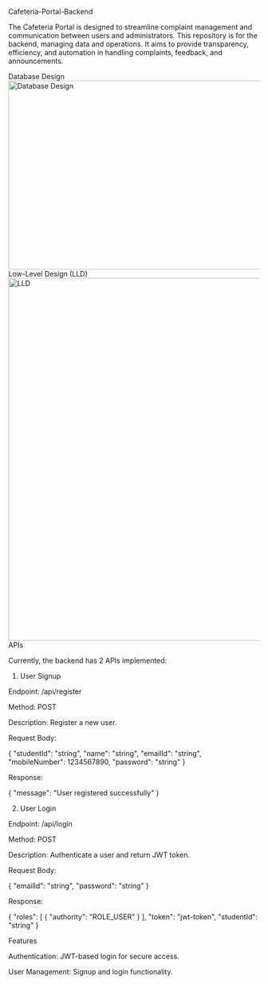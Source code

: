 Cafeteria-Portal-Backend

The Cafeteria Portal is designed to streamline complaint management and communication between users and administrators. This repository is for the backend, managing data and operations. It aims to provide transparency, efficiency, and automation in handling complaints, feedback, and announcements.

Database Design
<img width="588" height="378" alt="Database Design" src="https://github.com/user-attachments/assets/6bdecbdd-c7d1-46c0-8d30-0ca51d29aa2d" />
Low-Level Design (LLD)
<img width="563" height="726" alt="LLD" src="https://github.com/user-attachments/assets/4c180909-6fef-4d9b-9f98-55d1417cf56d" />
APIs

Currently, the backend has 2 APIs implemented:

1. User Signup

Endpoint: /api/register

Method: POST

Description: Register a new user.

Request Body:

{
"studentId": "string",
"name": "string",
"emailId": "string",
"mobileNumber": 1234567890,
"password": "string"
}


Response:

{
"message": "User registered successfully"
}

2. User Login

Endpoint: /api/login

Method: POST

Description: Authenticate a user and return JWT token.

Request Body:

{
"emailId": "string",
"password": "string"
}


Response:

{
"roles": [
{
"authority": "ROLE_USER"
}
],
"token": "jwt-token",
"studentId": "string"
}

Features

Authentication: JWT-based login for secure access.

User Management: Signup and login functionality.
